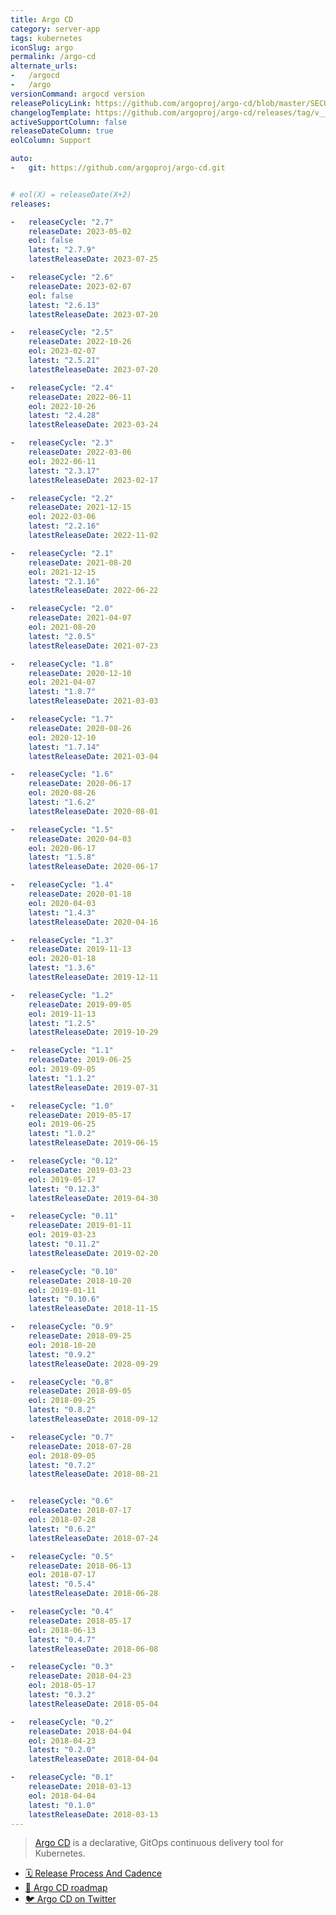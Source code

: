 ```yaml
---
title: Argo CD
category: server-app
tags: kubernetes
iconSlug: argo
permalink: /argo-cd
alternate_urls:
-   /argocd
-   /argo
versionCommand: argocd version
releasePolicyLink: https://github.com/argoproj/argo-cd/blob/master/SECURITY.md#supported-versions
changelogTemplate: https://github.com/argoproj/argo-cd/releases/tag/v__LATEST__
activeSupportColumn: false
releaseDateColumn: true
eolColumn: Support

auto:
-   git: https://github.com/argoproj/argo-cd.git


# eol(X) = releaseDate(X+2)
releases:

-   releaseCycle: "2.7"
    releaseDate: 2023-05-02
    eol: false
    latest: "2.7.9"
    latestReleaseDate: 2023-07-25

-   releaseCycle: "2.6"
    releaseDate: 2023-02-07
    eol: false
    latest: "2.6.13"
    latestReleaseDate: 2023-07-20

-   releaseCycle: "2.5"
    releaseDate: 2022-10-26
    eol: 2023-02-07
    latest: "2.5.21"
    latestReleaseDate: 2023-07-20

-   releaseCycle: "2.4"
    releaseDate: 2022-06-11
    eol: 2022-10-26
    latest: "2.4.28"
    latestReleaseDate: 2023-03-24

-   releaseCycle: "2.3"
    releaseDate: 2022-03-06
    eol: 2022-06-11
    latest: "2.3.17"
    latestReleaseDate: 2023-02-17

-   releaseCycle: "2.2"
    releaseDate: 2021-12-15
    eol: 2022-03-06
    latest: "2.2.16"
    latestReleaseDate: 2022-11-02

-   releaseCycle: "2.1"
    releaseDate: 2021-08-20
    eol: 2021-12-15
    latest: "2.1.16"
    latestReleaseDate: 2022-06-22

-   releaseCycle: "2.0"
    releaseDate: 2021-04-07
    eol: 2021-08-20
    latest: "2.0.5"
    latestReleaseDate: 2021-07-23

-   releaseCycle: "1.8"
    releaseDate: 2020-12-10
    eol: 2021-04-07
    latest: "1.8.7"
    latestReleaseDate: 2021-03-03 

-   releaseCycle: "1.7"
    releaseDate: 2020-08-26
    eol: 2020-12-10
    latest: "1.7.14"
    latestReleaseDate: 2021-03-04 

-   releaseCycle: "1.6"
    releaseDate: 2020-06-17
    eol: 2020-08-26
    latest: "1.6.2"
    latestReleaseDate: 2020-08-01

-   releaseCycle: "1.5"
    releaseDate: 2020-04-03
    eol: 2020-06-17
    latest: "1.5.8"
    latestReleaseDate: 2020-06-17

-   releaseCycle: "1.4"
    releaseDate: 2020-01-18
    eol: 2020-04-03
    latest: "1.4.3"
    latestReleaseDate: 2020-04-16

-   releaseCycle: "1.3"
    releaseDate: 2019-11-13
    eol: 2020-01-18
    latest: "1.3.6"
    latestReleaseDate: 2019-12-11

-   releaseCycle: "1.2"
    releaseDate: 2019-09-05
    eol: 2019-11-13
    latest: "1.2.5"
    latestReleaseDate: 2019-10-29

-   releaseCycle: "1.1"
    releaseDate: 2019-06-25
    eol: 2019-09-05
    latest: "1.1.2"
    latestReleaseDate: 2019-07-31

-   releaseCycle: "1.0"
    releaseDate: 2019-05-17
    eol: 2019-06-25
    latest: "1.0.2"
    latestReleaseDate: 2019-06-15

-   releaseCycle: "0.12"
    releaseDate: 2019-03-23
    eol: 2019-05-17
    latest: "0.12.3"
    latestReleaseDate: 2019-04-30 

-   releaseCycle: "0.11"
    releaseDate: 2019-01-11
    eol: 2019-03-23
    latest: "0.11.2"
    latestReleaseDate: 2019-02-20  

-   releaseCycle: "0.10"
    releaseDate: 2018-10-20
    eol: 2019-01-11
    latest: "0.10.6"
    latestReleaseDate: 2018-11-15 

-   releaseCycle: "0.9"
    releaseDate: 2018-09-25
    eol: 2018-10-20
    latest: "0.9.2"
    latestReleaseDate: 2028-09-29

-   releaseCycle: "0.8"
    releaseDate: 2018-09-05
    eol: 2018-09-25
    latest: "0.8.2"
    latestReleaseDate: 2018-09-12 

-   releaseCycle: "0.7"
    releaseDate: 2018-07-28
    eol: 2018-09-05
    latest: "0.7.2"
    latestReleaseDate: 2018-08-21


-   releaseCycle: "0.6"
    releaseDate: 2018-07-17
    eol: 2018-07-28
    latest: "0.6.2"
    latestReleaseDate: 2018-07-24

-   releaseCycle: "0.5"
    releaseDate: 2018-06-13
    eol: 2018-07-17
    latest: "0.5.4"
    latestReleaseDate: 2018-06-28

-   releaseCycle: "0.4"
    releaseDate: 2018-05-17
    eol: 2018-06-13
    latest: "0.4.7"
    latestReleaseDate: 2018-06-08

-   releaseCycle: "0.3"
    releaseDate: 2018-04-23
    eol: 2018-05-17
    latest: "0.3.2"
    latestReleaseDate: 2018-05-04

-   releaseCycle: "0.2"
    releaseDate: 2018-04-04
    eol: 2018-04-23
    latest: "0.2.0"
    latestReleaseDate: 2018-04-04

-   releaseCycle: "0.1"
    releaseDate: 2018-03-13
    eol: 2018-04-04
    latest: "0.1.0"
    latestReleaseDate: 2018-03-13
---
```


> [Argo CD](https://argo-cd.readthedocs.io) is a declarative, GitOps continuous delivery tool for Kubernetes.


- [🗓️ Release Process And Cadence](https://argo-cd.readthedocs.io/en/stable/developer-guide/release-process-and-cadence/)
- [🎫 Argo CD roadmap](https://github.com/orgs/argoproj/projects/25/views/14)
- [🐦 Argo CD on Twitter](https://twitter.com/argoproj)
